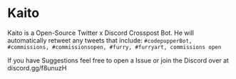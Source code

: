 # Kaito

Kaito is a Open-Source Twitter x Discord Crosspost Bot.
He will automatically retweet any tweets that include:
`#codepupperBot, #commissions, #commissionsopen, #furry, #furryart, commissions open`

If you have Suggestions feel free to open a Issue or join the Discord over at discord.gg/f8unuzH